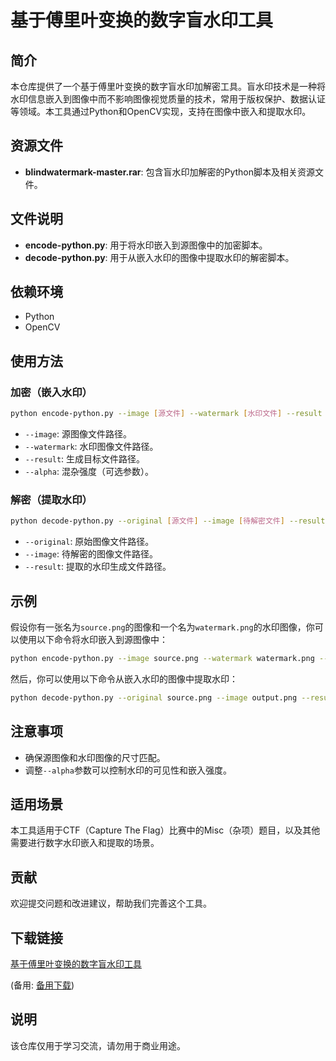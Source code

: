 # 基于傅里叶变换的数字盲水印工具

## 简介

本仓库提供了一个基于傅里叶变换的数字盲水印加解密工具。盲水印技术是一种将水印信息嵌入到图像中而不影响图像视觉质量的技术，常用于版权保护、数据认证等领域。本工具通过Python和OpenCV实现，支持在图像中嵌入和提取水印。

## 资源文件

- **blindwatermark-master.rar**: 包含盲水印加解密的Python脚本及相关资源文件。

## 文件说明

- **encode-python.py**: 用于将水印嵌入到源图像中的加密脚本。
- **decode-python.py**: 用于从嵌入水印的图像中提取水印的解密脚本。

## 依赖环境

- Python
- OpenCV

## 使用方法

### 加密（嵌入水印）

```bash
python encode-python.py --image [源文件] --watermark [水印文件] --result [生成目标文件地址] [--alpha 混杂强度]
```

- `--image`: 源图像文件路径。
- `--watermark`: 水印图像文件路径。
- `--result`: 生成目标文件路径。
- `--alpha`: 混杂强度（可选参数）。

### 解密（提取水印）

```bash
python decode-python.py --original [源文件] --image [待解密文件] --result [水印生成文件地址]
```

- `--original`: 原始图像文件路径。
- `--image`: 待解密的图像文件路径。
- `--result`: 提取的水印生成文件路径。

## 示例

假设你有一张名为`source.png`的图像和一个名为`watermark.png`的水印图像，你可以使用以下命令将水印嵌入到源图像中：

```bash
python encode-python.py --image source.png --watermark watermark.png --result output.png --alpha 0.5
```

然后，你可以使用以下命令从嵌入水印的图像中提取水印：

```bash
python decode-python.py --original source.png --image output.png --result extracted_watermark.png
```

## 注意事项

- 确保源图像和水印图像的尺寸匹配。
- 调整`--alpha`参数可以控制水印的可见性和嵌入强度。

## 适用场景

本工具适用于CTF（Capture The Flag）比赛中的Misc（杂项）题目，以及其他需要进行数字水印嵌入和提取的场景。

## 贡献

欢迎提交问题和改进建议，帮助我们完善这个工具。

## 下载链接
[基于傅里叶变换的数字盲水印工具](https://pan.quark.cn/s/65437d846972) 

(备用: [备用下载](https://pan.baidu.com/s/1Huro9qAB7mtCkrWNTCp4gA?pwd=1234))

## 说明

该仓库仅用于学习交流，请勿用于商业用途。
